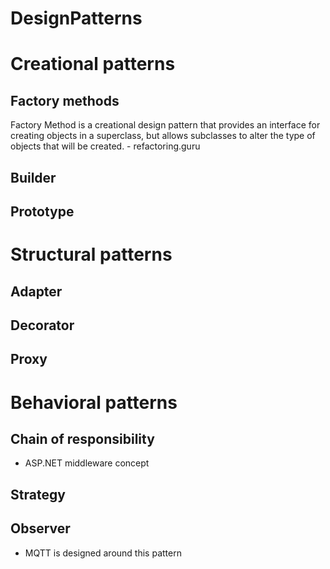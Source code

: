 # DesignPatterns

# Creational patterns
## Factory methods 
Factory Method is a creational design pattern that provides an interface for creating objects in a superclass, but allows subclasses to alter the type of objects that will be created. - refactoring.guru

## Builder 

## Prototype 

# Structural patterns 
## Adapter 

## Decorator

## Proxy

# Behavioral patterns
## Chain of responsibility 
- ASP.NET middleware concept 

## Strategy

## Observer 
- MQTT is designed around this pattern 